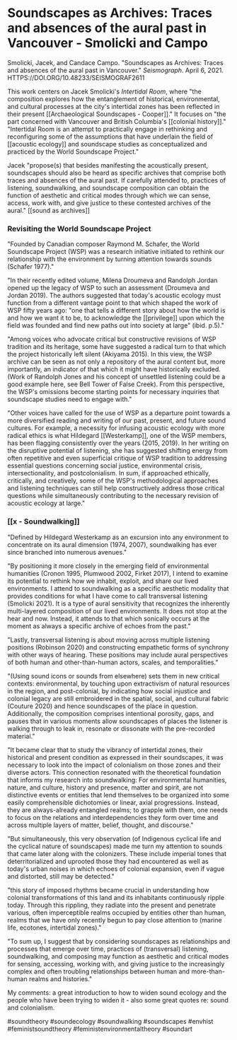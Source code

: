 # Soundscapes as Archives: Traces and absences of the aural past in Vancouver - Smolicki and Campo

Smolicki, Jacek, and Candace Campo. "Soundscapes as Archives: Traces and absences of the aural past in Vancouver." _Seismograph_. April 6, 2021. HTTPS://DOI.ORG/10.48233/SEISMOGRAF2611

This work centers on Jacek Smolicki's _Intertidal Room_, where "the composition explores how the entanglement of historical, environmental, and cultural processes at the city's intertidal zones has been reflected in their present [[Archaeological Soundscapes - Cooper]]." It focuses on "the part concerned with Vancouver and British Columbia's [[colonial history]]." "Intertidal Room is an attempt to practically engage in rethinking and reconfiguring some of the assumptions that have underlain the field of [[acoustic ecology]] and soundscape studies as conceptualized and practiced by the World Soundscape Project."

Jacek "propose(s) that besides manifesting the acoustically present, soundscapes should also be heard as specific archives that comprise both traces and absences of the aural past. If carefully attended to, practices of listening, soundwalking, and soundscape composition can obtain the function of aesthetic and critical modes through which we can sense, access, work with, and give justice to these contested archives of the aural."
[[sound as archives]]

### Revisiting the World Soundscape Project
"Founded by Canadian composer Raymond M. Schafer, the World Soundscape Project (WSP) was a research initiative initiated to rethink our relationship with the environment by turning attention towards sounds (Schafer 1977)."

"In their recently edited volume, Milena Droumeva and Randolph Jordan opened up the legacy of WSP to such an assessment (Droumeva and Jordan 2019). The authors suggested that today's acoustic ecology must function from a different vantage point to that which shaped the work of WSP fifty years ago: "one that tells a different story about how the world is and how we want it to be, to acknowledge the [[privilege]] upon which the field was founded and find new paths out into society at large" (ibid. p.5)."

"Among voices who advocate critical but constructive revisions of WSP tradition and its heritage, some have suggested a radical turn to that which the project historically left silent (Akiyama 2015). In this view, the WSP archive can be seen as not only a repository of the aural content but, more importantly, an indicator of that which it might have historically excluded. (Work of Randolph Jones and his concept of unsettled listening could be a good example here, see Bell Tower of False Creek). From this perspective, the WSP's omissions become starting points for necessary inquiries that soundscape studies need to engage with."

"Other voices have called for the use of WSP as a departure point towards a more diversified reading and writing of our past, present, and future sound cultures. For example, a necessity for infusing acoustic ecology with more radical ethics is what Hildegard [[Westerkamp]], one of the WSP members, has been flagging consistently over the years (2015, 2019). In her writing on the disruptive potential of listening, she has suggested shifting energy from often repetitive and even superficial critique of WSP tradition to addressing essential questions concerning social justice, environmental crisis, intersectionality, and postcolonialism. In sum, if approached ethically, critically, and creatively, some of the WSP's methodological approaches and listening techniques can still help constructively address those critical questions while simultaneously contributing to the necessary revision of acoustic ecology at large."

### [[x - Soundwalking]]

"Defined by Hildegard Westerkamp as an excursion into any environment to concentrate on its aural dimension (1974, 2007), soundwalking has ever since branched into numerous avenues."

"By positioning it more closely in the emerging field of environmental humanities (Cronon 1995, Plumwood 2002, Firket 2017), I intend to examine its potential to rethink how we inhabit, exploit, and share our lived environments. I attend to soundwalking as a specific aesthetic modality that provides conditions for what I have come to call transversal listening (Smolicki 2021). It is a type of aural sensitivity that recognizes the inherently multi-layered composition of our lived environments. It does not stop at the hear and now. Instead, it attends to that which sonically occurs at the moment as always a specific archive of echoes from the past."

"Lastly, transversal listening is about moving across multiple listening positions (Robinson 2020) and constructing empathetic forms of synchrony with other ways of hearing. These positions may include aural perspectives of both human and other-than-human actors, scales, and temporalities."


"(Using sound icons or sounds from elsewhere) sets them in new critical contexts: environmental, by touching upon extractivism of natural resources in the region, and post-colonial, by indicating how social injustice and colonial legacy are still embroidered in the spatial, social, and cultural fabric (Couture 2020) and hence soundscapes of the place in question. Additionally, the composition comprises intentional porosity, gaps, and pauses that in various moments allow soundscapes of places the listener is walking through to leak in, resonate or dissonate with the pre-recorded material."


"It became clear that to study the vibrancy of intertidal zones, their historical and present condition as expressed in their soundscapes, it was necessary to look into the impact of colonialism on those zones and their diverse actors. This connection resonated with the theoretical foundation that informs my research into soundwalking: For environmental humanities, nature, and culture, history and presence, matter and spirit, are not distinctive events or entities that lend themselves to be organized into some easily comprehensible dichotomies or linear, axial progressions. Instead, they are always-already entangled realms; to grapple with them, one needs to focus on the relations and interdependencies they form over time and across multiple layers of matter, belief, thought, and discourse."

"But simultaneously, this very observation (of Indigenous cyclical life and the cyclical nature of soundscapes) made me turn my attention to sounds that came later along with the colonizers. These include imperial tones that deterritorialized and uprooted those they had encountered as well as today's urban noises in which echoes of colonial expansion, even if vague and distorted, still may be detected."

"this story of imposed rhythms became crucial in understanding how colonial transformations of this land and its inhabitants continuously ripple today. Through this rippling, they radiate into the present and penetrate various, often imperceptible realms occupied by entities other than human, realms that we have only recently begun to pay close attention to (marine life, ecotones, intertidal zones)."

"To sum up, I suggest that by considering soundscapes as relationships and processes that emerge over time, practices of (transversal) listening, soundwalking, and composing may function as aesthetic and critical modes for sensing, accessing, working with, and giving justice to the increasingly complex and often troubling relationships between human and more-than-human realms and histories."



My comments: a great introduction to how to widen sound ecology and the people who have been trying to widen it - also some great quotes re: sound and colonialism.




#soundtheory #soundecology #soundwalking #soundscapes
#envhist #feministsoundtheory #feministenvironmentaltheory #soundart 